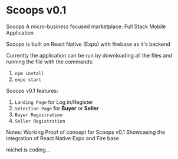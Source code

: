 # Scoops v0.1
Scoops 
A micro-business focused marketplace: Full Stack Mobile Application

Scoops is built on React Native (Expo) with firebase as it's backend

Currently the application can be run by downloading all the files and running the file with the commands:
1. `npm install`
2. `expo start`

Scoops v0.1
features:
1. `Landing Page` for Log in/Register
2. `Selection Page` for **Buyer** or **Seller**
3. `Buyer Registration`
4. `Seller Registration`

Notes: Working Proof of concept for Scoops v0.1
Showcasing the integration of React Native Expo and Fire base

michel is coding...
